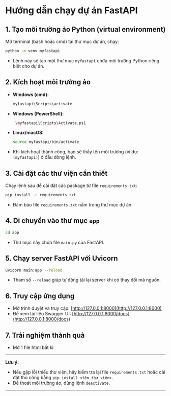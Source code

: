 # Hướng dẫn chạy dự án FastAPI

## 1. Tạo môi trường ảo Python (virtual environment)

Mở terminal (bash hoặc cmd) tại thư mục dự án, chạy:

```bash
python -m venv myfastapi
```
- Lệnh này sẽ tạo một thư mục `myfastapi` chứa môi trường Python riêng biệt cho dự án.

## 2. Kích hoạt môi trường ảo

- **Windows (cmd):**
    ```bash
    myfastapi\Scripts\activate
    ```
- **Windows (PowerShell):**
    ```bash
    .\myfastapi\Scripts\Activate.ps1
    ```
- **Linux/macOS:**
    ```bash
    source myfastapi/bin/activate
    ```
- Khi kích hoạt thành công, bạn sẽ thấy tên môi trường (ví dụ: `(myfastapi)`) ở đầu dòng lệnh.

## 3. Cài đặt các thư viện cần thiết

Chạy lệnh sau để cài đặt các package từ file `requirements.txt`:

```bash
pip install -r requirements.txt
```
- Đảm bảo file `requirements.txt` nằm trong thư mục dự án.

## 4. Di chuyển vào thư mục `app`

```bash
cd app
```
- Thư mục này chứa file `main.py` của FastAPI.

## 5. Chạy server FastAPI với Uvicorn

```bash
uvicorn main:app --reload
```
- Tham số `--reload` giúp tự động tải lại server khi có thay đổi mã nguồn.

## 6. Truy cập ứng dụng

- Mở trình duyệt và truy cập: [http://127.0.0.1:8000](http://127.0.0.1:8000)
- Để xem tài liệu Swagger UI: [http://127.0.0.1:8000/docs](http://127.0.0.1:8000/docs)

## 7. Trải nghiệm thành quả
- Mở 1 file html bất kì
---

**Lưu ý:**  
- Nếu gặp lỗi thiếu thư viện, hãy kiểm tra lại file `requirements.txt` hoặc cài đặt thủ công bằng `pip install <tên_thư_viện>`.
- Để thoát môi trường ảo, dùng lệnh `deactivate`.

---
